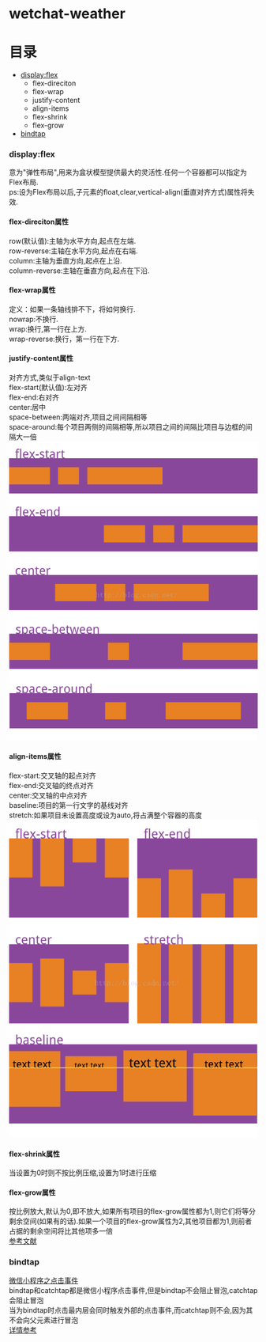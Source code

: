 # wetchat-weather
# 目录
* [display:flex](#dis)
   * flex-direciton
   * flex-wrap
   * justify-content
   * align-items
   * flex-shrink
   * flex-grow
* [bindtap](#bindtap)
### <a id="dis">display:flex</a>
意为"弹性布局",用来为盒状模型提供最大的灵活性.任何一个容器都可以指定为Flex布局.
<br>ps:设为Flex布局以后,子元素的float,clear,vertical-align(垂直对齐方式)属性将失效.
#### flex-direciton属性
row(默认值):主轴为水平方向,起点在左端.
<br>row-reverse:主轴在水平方向,起点在右端.
<br>column:主轴为垂直方向,起点在上沿.
<br>column-reverse:主轴在垂直方向,起点在下沿.
#### flex-wrap属性
定义：如果一条轴线排不下，将如何换行.
<br>nowrap:不换行.
<br>wrap:换行,第一行在上方.
<br>wrap-reverse:换行，第一行在下方.
#### justify-content属性
对齐方式,类似于align-text
<br>flex-start(默认值):左对齐
<br>flex-end:右对齐
<br>center:居中
<br>space-between:两端对齐,项目之间间隔相等
<br>space-around:每个项目两侧的间隔相等,所以项目之间的间隔比项目与边框的间隔大一倍
![](/images/justify-content.png)
#### align-items属性
flex-start:交叉轴的起点对齐
<br>flex-end:交叉轴的终点对齐
<br>center:交叉轴的中点对齐
<br>baseline:项目的第一行文字的基线对齐
<br>stretch:如果项目未设置高度或设为auto,将占满整个容器的高度
![](/images/align-items.png)
#### flex-shrink属性
当设置为0时则不按比例压缩,设置为1时进行压缩
#### flex-grow属性
按比例放大,默认为0,即不放大,如果所有项目的flex-grow属性都为1,则它们将等分剩余空间(如果有的话).如果一个项目的flex-grow属性为2,其他项目都为1,则前者占据的剩余空间将比其他项多一倍
<br>[参考文献](https://blog.csdn.net/linda_417/article/details/51507176)
### <a id="bindtap">bindtap</a>
[微信小程序之点击事件](https://developers.weixin.qq.com/miniprogram/dev/framework/view/wxml/event.html)
<br>bindtap和catchtap都是微信小程序点击事件,但是bindtap不会阻止冒泡,catchtap会阻止冒泡
<br>当为bindtap时点击最内层会同时触发外部的点击事件,而catchtap则不会,因为其不会向父元素进行冒泡
<br>[详情参考](https://www.jianshu.com/p/065f7b8bc87b)
